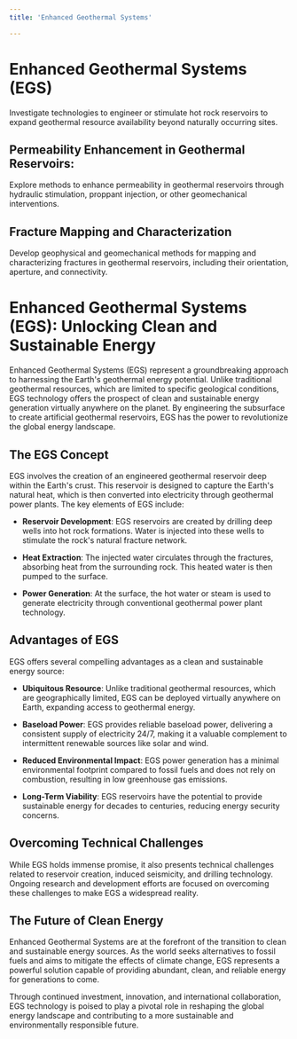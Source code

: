 ```yaml
---
title: 'Enhanced Geothermal Systems'

---
```


# Enhanced Geothermal Systems (EGS)

Investigate technologies to engineer or stimulate hot rock reservoirs to expand geothermal resource availability beyond naturally occurring sites.

## Permeability Enhancement in Geothermal Reservoirs:

Explore methods to enhance permeability in geothermal reservoirs through hydraulic stimulation, proppant injection, or other geomechanical interventions.

## Fracture Mapping and Characterization

Develop geophysical and geomechanical methods for mapping and characterizing fractures in geothermal reservoirs, including their orientation, aperture, and connectivity.

# Enhanced Geothermal Systems (EGS): Unlocking Clean and Sustainable Energy

Enhanced Geothermal Systems (EGS) represent a groundbreaking approach to harnessing the Earth's geothermal energy potential. Unlike traditional geothermal resources, which are limited to specific geological conditions, EGS technology offers the prospect of clean and sustainable energy generation virtually anywhere on the planet. By engineering the subsurface to create artificial geothermal reservoirs, EGS has the power to revolutionize the global energy landscape.

## The EGS Concept

EGS involves the creation of an engineered geothermal reservoir deep within the Earth's crust. This reservoir is designed to capture the Earth's natural heat, which is then converted into electricity through geothermal power plants. The key elements of EGS include:

- **Reservoir Development**: EGS reservoirs are created by drilling deep wells into hot rock formations. Water is injected into these wells to stimulate the rock's natural fracture network.

- **Heat Extraction**: The injected water circulates through the fractures, absorbing heat from the surrounding rock. This heated water is then pumped to the surface.

- **Power Generation**: At the surface, the hot water or steam is used to generate electricity through conventional geothermal power plant technology.

## Advantages of EGS

EGS offers several compelling advantages as a clean and sustainable energy source:

- **Ubiquitous Resource**: Unlike traditional geothermal resources, which are geographically limited, EGS can be deployed virtually anywhere on Earth, expanding access to geothermal energy.

- **Baseload Power**: EGS provides reliable baseload power, delivering a consistent supply of electricity 24/7, making it a valuable complement to intermittent renewable sources like solar and wind.

- **Reduced Environmental Impact**: EGS power generation has a minimal environmental footprint compared to fossil fuels and does not rely on combustion, resulting in low greenhouse gas emissions.

- **Long-Term Viability**: EGS reservoirs have the potential to provide sustainable energy for decades to centuries, reducing energy security concerns.

## Overcoming Technical Challenges

While EGS holds immense promise, it also presents technical challenges related to reservoir creation, induced seismicity, and drilling technology. Ongoing research and development efforts are focused on overcoming these challenges to make EGS a widespread reality.

## The Future of Clean Energy

Enhanced Geothermal Systems are at the forefront of the transition to clean and sustainable energy sources. As the world seeks alternatives to fossil fuels and aims to mitigate the effects of climate change, EGS represents a powerful solution capable of providing abundant, clean, and reliable energy for generations to come.

Through continued investment, innovation, and international collaboration, EGS technology is poised to play a pivotal role in reshaping the global energy landscape and contributing to a more sustainable and environmentally responsible future.
